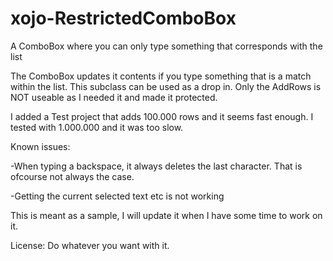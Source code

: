 # xojo-RestrictedComboBox
A ComboBox where you can only type something that corresponds with the list

The ComboBox updates it contents if you type something that is a match within the list. This subclass can be used as a drop in. Only the AddRows is NOT useable as I needed it and made it protected.

I added a Test project that adds 100.000 rows and it seems fast enough. I tested with 1.000.000 and it was too slow.

Known issues:

-When typing a backspace, it always deletes the last character. That is ofcourse not always the case.

-Getting the current selected text etc is not working

This is meant as a sample, I will update it when I have some time to work on it.

License: Do whatever you want with it.
